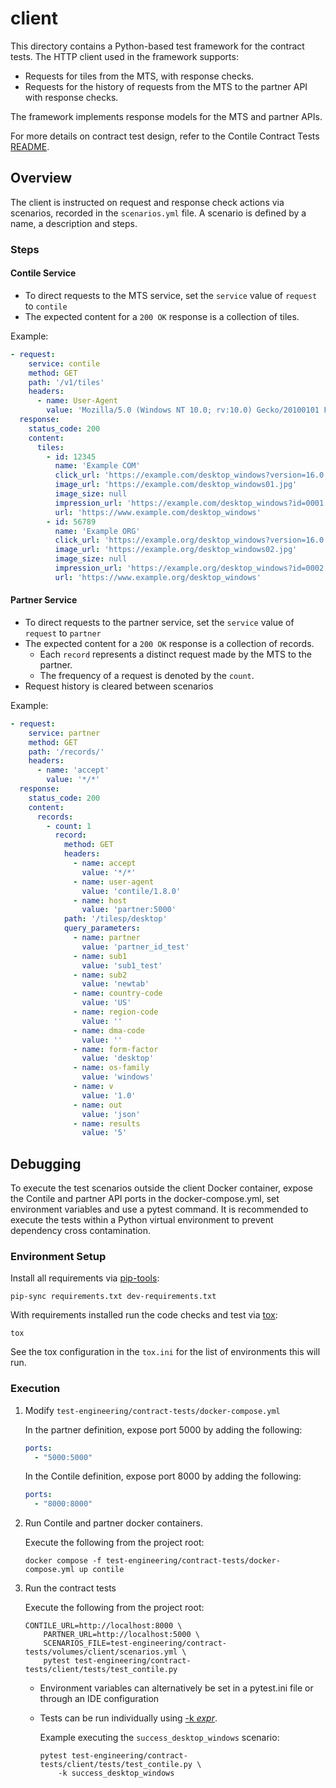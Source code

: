# client

This directory contains a Python-based test framework for the contract tests.
The HTTP client used in the framework supports:

* Requests for tiles from the MTS, with response checks. 
* Requests for the history of requests from the MTS to the partner API with response 
checks.

The framework implements response models for the MTS and partner APIs.

For more details on contract test design, refer to the Contile Contract Tests
[README][contract_tests_readme].

## Overview

The client is instructed on request and response check actions via scenarios, 
recorded in the `scenarios.yml` file. A scenario is defined by a name, a description 
and steps.

### Steps

#### Contile Service

* To direct requests to the MTS service, set the `service` value of `request` to 
`contile`
* The expected content for a `200 OK` response is a collection of tiles.

Example:
```yaml
- request:
    service: contile
    method: GET
    path: '/v1/tiles'
    headers:
      - name: User-Agent
        value: 'Mozilla/5.0 (Windows NT 10.0; rv:10.0) Gecko/20100101 Firefox/91.0'
  response:
    status_code: 200
    content:
      tiles:
        - id: 12345
          name: 'Example COM'
          click_url: 'https://example.com/desktop_windows?version=16.0.0&key=22.1&ci=6.2&ctag=1612376952400200000'
          image_url: 'https://example.com/desktop_windows01.jpg'
          image_size: null
          impression_url: 'https://example.com/desktop_windows?id=0001'
          url: 'https://www.example.com/desktop_windows'
        - id: 56789
          name: 'Example ORG'
          click_url: 'https://example.org/desktop_windows?version=16.0.0&key=7.2&ci=8.9&ctag=E1DE38C8972D0281F5556659A'
          image_url: 'https://example.org/desktop_windows02.jpg'
          image_size: null
          impression_url: 'https://example.org/desktop_windows?id=0002'
          url: 'https://www.example.org/desktop_windows'
```

#### Partner Service

* To direct requests to the partner service, set the `service` value of `request` to 
`partner`
* The expected content for a `200 OK` response is a collection of records.
    * Each `record` represents a distinct request made by the MTS to the partner.
    * The frequency of a request is denoted by the `count`.
* Request history is cleared between scenarios

Example:
```yaml
- request:
    service: partner
    method: GET
    path: '/records/'
    headers:
      - name: 'accept'
        value: '*/*'
  response:
    status_code: 200
    content:
      records:
        - count: 1
          record:
            method: GET
            headers:
              - name: accept
                value: '*/*'
              - name: user-agent
                value: 'contile/1.8.0'
              - name: host
                value: 'partner:5000'
            path: '/tilesp/desktop'
            query_parameters:
              - name: partner
                value: 'partner_id_test'
              - name: sub1
                value: 'sub1_test'
              - name: sub2
                value: 'newtab'
              - name: country-code
                value: 'US'
              - name: region-code
                value: ''
              - name: dma-code
                value: ''
              - name: form-factor
                value: 'desktop'
              - name: os-family
                value: 'windows'
              - name: v
                value: '1.0'
              - name: out
                value: 'json'
              - name: results
                value: '5'
```

## Debugging

To execute the test scenarios outside the client Docker container, expose the Contile 
and partner API ports in the docker-compose.yml, set environment variables and use a 
pytest command. It is recommended to execute the tests within a Python virtual 
environment to prevent dependency cross contamination.

### Environment Setup

Install all requirements via [pip-tools][pip-tools]:

```text
pip-sync requirements.txt dev-requirements.txt
```

With requirements installed run the code checks and test via [tox][tox]:

```text
tox
```

See the tox configuration in the `tox.ini` for the list of environments this
will run.

### Execution

1. Modify `test-engineering/contract-tests/docker-compose.yml`

    In the partner definition, expose port 5000 by adding the following:
    ```yaml
    ports:
      - "5000:5000"
    ```

    In the Contile definition, expose port 8000 by adding the following:
    ```yaml
    ports:
      - "8000:8000"
    ```

2. Run Contile and partner docker containers.

   Execute the following from the project root:
   ```text
   docker compose -f test-engineering/contract-tests/docker-compose.yml up contile
   ```

3. Run the contract tests

    Execute the following from the project root:
    ```text
    CONTILE_URL=http://localhost:8000 \
        PARTNER_URL=http://localhost:5000 \
        SCENARIOS_FILE=test-engineering/contract-tests/volumes/client/scenarios.yml \
        pytest test-engineering/contract-tests/client/tests/test_contile.py
    ```
    * Environment variables can alternatively be set in a pytest.ini file or through an 
      IDE configuration
    * Tests can be run individually using [-k _expr_][pytest-k]. 
      
      Example executing the `success_desktop_windows` scenario:
      ```text
      pytest test-engineering/contract-tests/client/tests/test_contile.py \
          -k success_desktop_windows
      ```

[contract_tests_readme]: ../README.md
[pip-tools]: https://pypi.org/project/pip-tools/
[tox]: https://pypi.org/project/tox/
[pytest-k]: https://docs.pytest.org/en/latest/example/markers.html#using-k-expr-to-select-tests-based-on-their-name